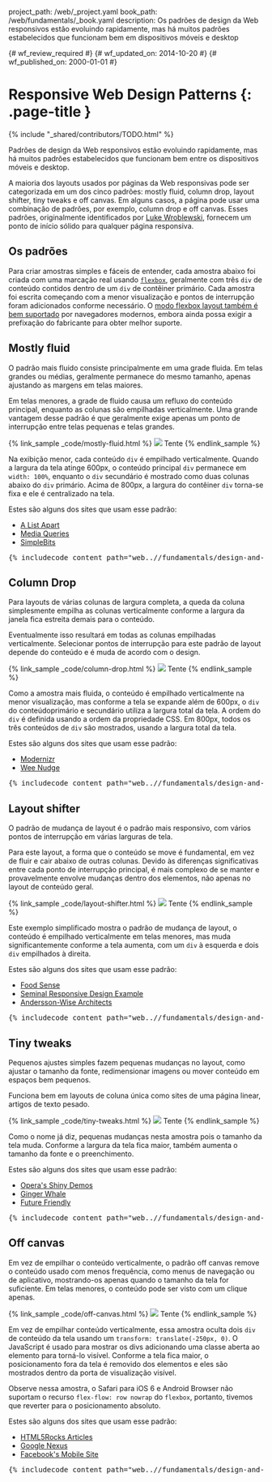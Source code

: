 project_path: /web/_project.yaml
book_path: /web/fundamentals/_book.yaml
description: Os padrões de design da Web responsivos estão evoluindo rapidamente, mas há muitos padrões estabelecidos que funcionam bem em dispositivos móveis e desktop

{# wf_review_required #}
{# wf_updated_on: 2014-10-20 #}
{# wf_published_on: 2000-01-01 #}

# Responsive Web Design Patterns {: .page-title }

{% include "_shared/contributors/TODO.html" %}



Padrões de design da Web responsivos estão evoluindo rapidamente, mas há muitos padrões estabelecidos que funcionam bem entre os dispositivos móveis e desktop.


A maioria dos layouts usados por páginas da Web responsivas pode ser categorizada em um dos cinco
padrões: mostly fluid, column drop, layout shifter, tiny tweaks e off canvas.
Em alguns casos, a página pode usar uma combinação de padrões, por exemplo, column drop
e off canvas.  Esses padrões, originalmente identificados por [Luke
Wroblewski](http://www.lukew.com/ff/entry.asp?1514), fornecem um ponto de início
sólido para qualquer página responsiva.

## Os padrões

Para criar amostras simples e fáceis de entender, cada amostra
abaixo foi criada com uma marcação real usando
[`flexbox`](https://developer.mozilla.org/en-US/docs/Web/Guide/CSS/Flexible_boxes),
geralmente com três `div` de conteúdo contidos dentro de um `div` de contêiner primário.
 Cada amostra foi escrita começando com a menor visualização e pontos de interrupção
foram adicionados conforme necessário.  O [modo flexbox layout também é bem
suportado](http://caniuse.com/#search=flexbox) por navegadores modernos, embora ainda
possa exigir a prefixação do fabricante para obter melhor suporte.




## Mostly fluid 




O padrão mais fluido consiste principalmente em uma grade fluida.  Em telas grandes ou médias, geralmente permanece do mesmo tamanho, apenas ajustando as margens em telas maiores.

Em telas menores, a grade de fluido causa um refluxo do conteúdo principal,
enquanto as colunas são empilhadas verticalmente.  Uma grande vantagem desse padrão é
que geralmente exige apenas um ponto de interrupção entre telas pequenas e telas
grandes.

{% link_sample _code/mostly-fluid.html %}
  <img src="imgs/mostly-fluid.svg">
  Tente
{% endlink_sample %}

Na exibição menor, cada conteúdo `div` é empilhado verticalmente.  Quando a largura da
tela atinge 600px, o conteúdo principal `div` permanece em `width: 100%`, enquanto o 
`div` secundário é mostrado como duas colunas abaixo do `div` primário.  Acima de
800px, a largura do contêiner `div` torna-se fixa e ele é centralizado na tela.

Estes são alguns dos sites que usam esse padrão:

 * [A List Apart](http://mediaqueri.es/ala/)
 * [Media Queries](http://mediaqueri.es/)
 * [SimpleBits](http://simplebits.com/)


<pre class="prettyprint">
{% includecode content_path="web..//fundamentals/design-and-ui/responsive/patterns/_code/mostly-fluid.html" region_tag="mfluid" lang=css %}
</pre>




## Column Drop 




Para layouts de várias colunas de largura completa, a queda da coluna simplesmente empilha as colunas verticalmente conforme a largura da janela fica estreita demais para o conteúdo.  

Eventualmente
isso resultará em todas as colunas empilhadas verticalmente.  Selecionar
pontos de interrupção para este padrão de layout depende do conteúdo e é muda de acordo com
 o design.

{% link_sample _code/column-drop.html %}
  <img src="imgs/column-drop.svg">
  Tente
{% endlink_sample %}


Como a amostra mais fluida, o conteúdo é empilhado verticalmente na menor
visualização, mas conforme a tela se expande além de 600px, o 
`div` do conteúdoprimário e secundário utiliza a largura total da tela.  A ordem do `div` é definida usando
a ordem da propriedade CSS.  Em 800px, todos os três conteúdos de `div` são mostrados, usando a
largura total da tela.

Estes são alguns dos sites que usam esse padrão:

 * [Modernizr](http://modernizr.com/)
 * [Wee Nudge](http://weenudge.com/)

<pre class="prettyprint">
{% includecode content_path="web..//fundamentals/design-and-ui/responsive/patterns/_code/column-drop.html" region_tag="cdrop" lang=css %}
</pre>




## Layout shifter 




O padrão de mudança de layout é o padrão mais responsivo, com vários pontos de interrupção em várias larguras de tela.

Para este layout, a forma que o conteúdo se move é fundamental, em vez de fluir e
cair abaixo de outras colunas.  Devido às diferenças significativas entre cada
ponto de interrupção principal, é mais complexo de se manter e provavelmente envolve mudanças
dentro dos elementos, não apenas no layout de conteúdo geral.

{% link_sample _code/layout-shifter.html %}
  <img src="imgs/layout-shifter.svg">
  Tente
{% endlink_sample %}

Este exemplo simplificado mostra o padrão de mudança de layout, o conteúdo é empilhado verticalmente
em telas menores, mas muda significantemente conforme a tela 
aumenta, com um `div` à esquerda e dois `div` empilhados à direita.

Estes são alguns dos sites que usam esse padrão:

 * [Food Sense](http://foodsense.is/)
 * [Seminal Responsive Design
  Example](http://alistapart.com/d/responsive-web-design/ex/ex-site-FINAL.html)
 * [Andersson-Wise Architects](http://www.anderssonwise.com/)

<pre class="prettyprint">
{% includecode content_path="web..//fundamentals/design-and-ui/responsive/patterns/_code/layout-shifter.html" region_tag="lshifter" lang=css %}
</pre>




## Tiny tweaks 




Pequenos ajustes simples fazem pequenas mudanças no layout, como ajustar o tamanho da fonte, redimensionar imagens ou mover conteúdo em espaços bem pequenos.

Funciona bem em layouts de coluna única como sites de uma página linear, artigos
de texto pesado.

{% link_sample _code/tiny-tweaks.html %}
  <img src="imgs/tiny-tweaks.svg">
  Tente
{% endlink_sample %}

Como o nome já diz, pequenas mudanças nesta amostra pois o tamanho da tela muda.
Conforme a largura da tela fica maior, também aumenta o tamanho da fonte e o preenchimento.

Estes são alguns dos sites que usam esse padrão:

 * [Opera's Shiny Demos](http://shinydemos.com/)
 * [Ginger Whale](http://gingerwhale.com/)
 * [Future Friendly](http://futurefriendlyweb.com/)

<pre class="prettyprint">
{% includecode content_path="web..//fundamentals/design-and-ui/responsive/patterns/_code/tiny-tweaks.html" region_tag="ttweaks" lang=css %}
</pre>




## Off canvas 




Em vez de empilhar o conteúdo verticalmente, o padrão off canvas remove o conteúdo usado com menos frequência, como menus de navegação ou de aplicativo, mostrando-os apenas quando o tamanho da tela for suficiente. Em telas menores, o conteúdo pode ser visto com um clique apenas.

{% link_sample _code/off-canvas.html %}
  <img src="imgs/off-canvas.svg">
  Tente
{% endlink_sample %}

Em vez de empilhar conteúdo verticalmente, essa amostra oculta dois
`div` de conteúdo da tela usando um `transform: translate(-250px, 0)`.  O JavaScript é usado
para mostrar os divs adicionando uma classe aberta ao elemento para torná-lo visível.  Conforme a
tela fica maior, o posicionamento fora da tela é removido dos elementos e
eles são mostrados dentro da porta de visualização visível.

Observe nessa amostra, o Safari para iOS 6 e Android Browser não suportam o
recurso `flex-flow: row nowrap` do `flexbox`, portanto, tivemos que reverter para o
posicionamento absoluto.

Estes são alguns dos sites que usam esse padrão:

 * [HTML5Rocks
  Articles](http://www.html5rocks.com/en/tutorials/developertools/async-call-stack/)
 * [Google Nexus](http://www.google.com/nexus/)
 * [Facebook's Mobile Site](https://m.facebook.com/)

<pre class="prettyprint">
{% includecode content_path="web..//fundamentals/design-and-ui/responsive/patterns/_code/off-canvas.html" region_tag="ocanvas" lang=css %}
</pre>


